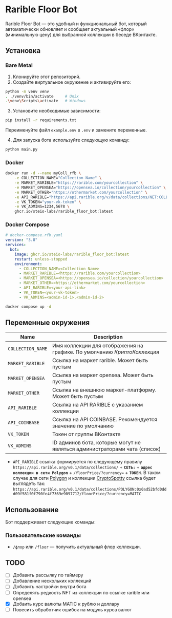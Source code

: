 # Rarible Floor Bot

Rarible Floor Bot — это удобный и функциональный бот, который автоматически обновляет и сообщает актуальный «флор» (минимальную цену) для выбранной коллекции в беседе ВКонтакте.

## Установка

### Bare Metal
1. Клонируйте этот репозиторий.
2. Создайте виртуальное окружение и активируйте его:
```sh
python -m venv venv
. ./venv/bin/activate     # Unix
.\venv\Scripts\activate   # Windows
```

3. Установите необходимые зависимости:
```sh
pip install -r requirements.txt
```

Переименуйте файл `example.env` в `.env` и замените переменные.

4. Для запуска бота используйте следующую команду:
```sh
python main.py
```

### Docker

```sh
docker run -d --name myColl_rfb \
    -e COLLECTION_NAME="Collection Name" \
    -e MARKET_RARIBLE="https://rarible.com/yourcollection" \
    -e MARKET_OPENSEA="https://opensea.io/collection/yourcollection" \
    -e MARKET_OTHER="https://othermarket.com/yourcollection" \
    -e API_RARIBLE="https://api.rarible.org/v/data/collections/NET:COLLECTION/floorPrice/?currency=CUR" \
    -e VK_TOKEN="your-vk-token" \
    -e VK_ADMINS=1234,5678 \
    ghcr.io/steio-labs/rarible_floor_bot:latest
```

### Docker Compose

```yaml
# docker-compose.rfb.yaml
version: "3.8"
services:
  bot:
    image: ghcr.io/steio-labs/rarible_floor_bot:latest
    restart: unless-stopped
    environment:
      - COLLECTION_NAME=<Collection Name>
      - MARKET_RARIBLE=<https://rarible.com/yourcollection>
      - MARKET_OPENSEA=<https://opensea.io/collection/yourcollection>
      - MARKET_OTHER=<https://othermarket.com/yourcollection>
      - API_RARIBLE=<your-api-link>
      - VK_TOKEN=<your-vk-token>
      - VK_ADMINS=<admin-id-1>,<admin-id-2>
```

```sh
docker compose up -d
```

## Переменные окружения

| Name                 | Description                                                  |
| -------------------- | ------------------------------------------------------------ |
| `COLLECTION_NAME`    | Имя коллекции для отображения на графике. По умолчанию *КриптоКоллекция* |
| `MARKET_RARIBLE`     | Ссылка на маркет rarible. Может быть пустым                  |
| `MARKET_OPENSEA`     | Ссылка на маркет opensea. Может быть пустым                  |
| `MARKET_OTHER`       | Ссылка на внешнюю маркет-платформу. Может быть пустым        |
| `API_RARIBLE`        | Ссылка на API RARIBLE с указанием коллекции                  |
| `API_COINBASE`       | Ссылка на API COINBASE. Рекомендуется значение по умолчанию  |
| `VK_TOKEN`           | Токен от группы ВКонтакте                                    |
| `VK_ADMINS`          | ID админов бота, которые могут не являться администраторами чата (список) |

- `API_RARIBLE` ссылка формируется по следующему правилу `https://api.rarible.org/v0.1/data/collections/` + **`СЕТЬ:`** + **`адрес коллекции в сети Polygon`** + `/floorPrice/?currency=` + **`ТОКЕН`**. В таком случае для сети [Polygon](https://polygon.technology) и коллекции [CryptoSpotty](https://rarible.com/Cryptospotty) ссылка будет выглядеть так: `https://api.rarible.org/v0.1/data/collections/POLYGON:0x0ad52bfd0ddd09f581f0f790fe4f7369e9097712/floorPrice/?currency=MATIC`



## Использование
Бот поддерживает следующие команды:

### Пользовательские команды
- `/флор` или `/floor` — получить актуальный флор коллекции.

## TODO
- [ ] Добавить рассылку по таймеру
- [ ] Добавление нескольких коллекций
- [ ] Добавить настройки внутри бота
- [ ] Определять редкость NFT из коллекции по ссылке rarible или opensea
- [x] Добаить курс валюты MATIC к рублю и доллару
- [ ] Повесить обработчик ошибок на модуль курса валют
